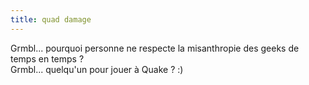```yaml
---
title: quad damage
---
```


Grmbl... pourquoi personne ne respecte la misanthropie des geeks de temps en
temps ?  
Grmbl... quelqu'un pour jouer à Quake ? :)

